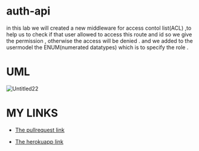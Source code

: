 # auth-api

in this lab we will created a new middleware for access contol list(ACL) ,to help us to check if that user allowed to access this route and id so we give the permission ,
otherwise the access will be denied . and we added to the usermodel the ENUM(numerated datatypes) which is to specify the role .



# UML
![Untitled22](https://user-images.githubusercontent.com/90922969/158904182-b90c7474-92ed-44c8-aba0-26c54222657c.jpg)

# MY LINKS

- [The pullrequest link](https://github.com/neveenaburomman/auth-api/pulls)

- [The herokuapp link](https://auth-api-neveen.herokuapp.com/)


